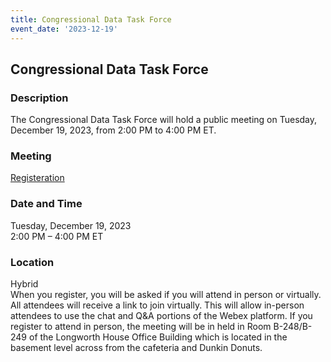 ```yaml
---
title: Congressional Data Task Force  
event_date: '2023-12-19'
---
```


## Congressional Data Task Force  
  
### Description  
The Congressional Data Task Force will hold a public meeting on Tuesday, December 19, 2023, from 2:00 PM to 4:00 PM ET.  
  
### Meeting  
[Registeration](https://ushr.webex.com/weblink/register/r24ef176423c4752204c876243b6382f0)  
  
### Date and Time  
Tuesday, December 19, 2023  
2:00 PM – 4:00 PM ET  
  
### Location  
Hybrid  
When you register, you will be asked if you will attend in person or virtually. All attendees will receive a link to join virtually. This will allow in-person attendees to use the chat and Q&A portions of the Webex platform. If you register to attend in person, the meeting will be in held in Room B-248/B-249 of the Longworth House Office Building which is located in the basement level across from the cafeteria and Dunkin Donuts.  



